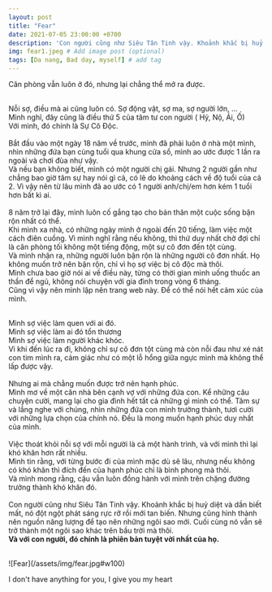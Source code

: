 ```yaml
---
layout: post
title: "Fear"
date: 2021-07-05 23:00:00 +0700
description: 'Con người cũng như Siêu Tân Tinh vậy. Khoảnh khắc bị huỷ diệt và dần biết mất, nó đột ngột phát sáng rực rỡ rồi mới tan biến.Nhưng cũng hình thành nên nguồn năng lượng để tạo nên những ngôi sao mới. Cuối cùng nó vẫn sẽ trở thành một ngôi sao khác trên bầu trời mà thôi.'
img: fear1.jpeg # Add image post (optional)
tags: [Da nang, Bad day, myself] # add tag
---
```


Căn phòng vẫn luôn ở đó, nhưng lại chẳng thể mở ra được.
<br>
<br>

Nỗi sợ, điều mà ai cũng luôn có. Sợ động vật, sợ ma, sợ người lớn, ... 
<br>
Mình nghĩ, đây cũng là điều thứ 5 của tâm tư con người ( Hỷ, Nộ, Ái, Ố)
<br>
Với mình, đó chính là Sự Cô Độc.
<br>
<br>
Bắt đầu vào một ngày 18 năm về trước, mình đã phải luôn ở nhà một mình, nhìn những đứa bạn cùng tuổi qua khung cửa sổ, mình ao ước được 1 lần ra ngoài và chơi đùa như vậy. 
<br>
Và nếu bạn không biết, mình có một người chị gái. Nhưng 2 người gần như chẳng bao giờ tâm sự hay nói gì cả, có lẽ do khoảng cách về độ tuổi của cả 2. Vì vậy nên từ lâu mình đã ao ước có 1 người anh/chị/em hơn kém 1 tuổi hơn bất kì ai.
<br>
<br>
8 năm trở lại đây, mình luôn cố gắng tạo cho bản thân một cuộc sống bận rộn nhất có thể.
<br>
Khi mình xa nhà, có những ngày mình ở ngoài đến 20 tiếng, làm việc một cách điên cuồng. Vì mình nghĩ rằng nếu không, thì thứ duy nhất chờ đợi chỉ là căn phòng tối không một tiếng động, một sự cô đơn đến tột cùng.
<br>
Và mình nhận ra, những người luôn bận rộn là những người cô đơn nhất. Họ không muốn trở nên bận rộn, chỉ vì họ sợ việc bị cô độc mà thôi.
<br>
Mình chưa bao giờ nói ai về điều này, từng có thời gian mình uống thuốc an thần để ngủ, không nói chuyện với gia đình trong vòng 6 tháng.
<br>
Cũng vì vậy nên mình lập nên trang web này. Để có thể nói hết cảm xúc của mình.
<br>
<br>

Mình sợ việc làm quen với ai đó.
<br>
Mình sợ việc làm ai đó tổn thương
<br>
Mình sợ việc làm người khác khóc.
<br>
Vì khi đến lúc ra đi, không chỉ sự cô đơn tột cùng mà còn nỗi đau như xé nát con tim mình ra, cảm giác như có một lỗ hổng giữa ngực mình mà không thể lấp được vậy.
<br>
<br>
Nhưng ai mà chẳng muốn được trở nên hạnh phúc.
<br>
Mình mơ về một căn nhà bên cạnh vợ với những đứa con. Kể những câu chuyện cười, mang lại cho gia đình hết tất cả những gì mình có thể. Tâm sự và lắng nghe với chúng, nhìn những đứa con mình trưởng thành, tươi cười với những lựa chọn của chính nó. Đều là mong muốn hạnh phúc duy nhất của mình.
<br>
<br>
Việc thoát khỏi nỗi sợ với mỗi người là cả một hành trình, và với mình thì lại khó khăn hơn rất nhiều.
<br>
Mình tin rằng, với từng bước đi của mình mặc dù sẽ lâu, nhưng nếu không có khó khăn thì đích đến của hạnh phúc chỉ là bình phong mà thôi.
<br>
Và mình mong rằng, cậu vẫn luôn đồng hành với mình trên chặng đường trưởng thành khó khăn đó.
<br>
<br>
Con người cũng như Siêu Tân Tinh vậy. Khoảnh khắc bị huỷ diệt và dần biết mất, nó đột ngột phát sáng rực rỡ rồi mới tan biến.
Nhưng cũng hình thành nên nguồn năng lượng để tạo nên những ngôi sao mới. 
Cuối cùng nó vẫn sẽ trở thành một ngôi sao khác trên bầu trời mà thôi.
<br>
**Và với con người, đó chính là phiên bản tuyệt vời nhất của họ.**

<br>
![Fear](/assets/img/fear.jpg#w100)
<p class="center">
I don't have anything for you, I give you my heart
</p>
